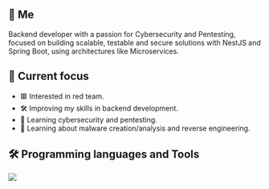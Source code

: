 ## 👤 Me
Backend developer with a passion for Cybersecurity and Pentesting, focused on building scalable, testable and secure solutions with NestJS and Spring Boot, using architectures like Microservices.

## 🔬 Current focus

- 🟥 Interested in red team.
- 🛠️ Improving my skills in backend development.
- 🔐 Learning cybersecurity and pentesting.
- 🦠 Learning about malware creation/analysis and reverse engineering.

## 🛠️ Programming languages and Tools

[![](https://skillicons.dev/icons?i=go,typescript,cpp,python,java,react,next,nodejs,nestjs,spring,postgres,mongo,mysql,bash,powershell,linux,git,docker,jest&theme=dark&perline=9)](https://skillicons.dev)
